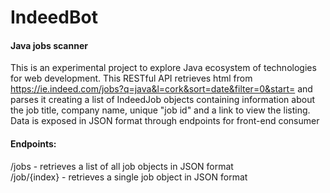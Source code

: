 # IndeedBot
#### Java jobs scanner
This is an experimental project to explore Java ecosystem of technologies for web development. 
This RESTful API retrieves html from https://ie.indeed.com/jobs?q=java&l=cork&sort=date&filter=0&start=
and parses it creating a list of IndeedJob objects containing information about the job title, 
company name, unique "job id" and a link to view the listing.
Data is exposed in JSON format through endpoints for front-end consumer
#### Endpoints:
/jobs - retrieves a list of all job objects in JSON format <br>
/job/{index} - retrieves a single job object in JSON format